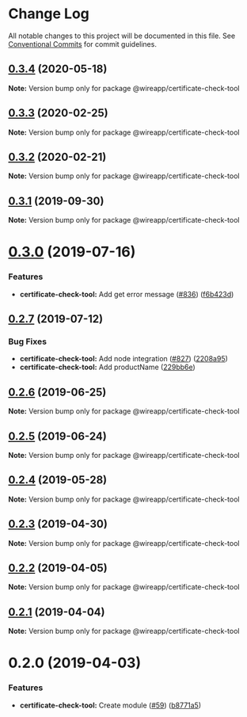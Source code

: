# Change Log

All notable changes to this project will be documented in this file.
See [Conventional Commits](https://conventionalcommits.org) for commit guidelines.

## [0.3.4](https://github.com/wireapp/wire-desktop-packages/tree/master/packages/certificate-check-tool/compare/@wireapp/certificate-check-tool@0.3.3...@wireapp/certificate-check-tool@0.3.4) (2020-05-18)

**Note:** Version bump only for package @wireapp/certificate-check-tool





## [0.3.3](https://github.com/wireapp/wire-desktop-packages/tree/master/packages/certificate-check-tool/compare/@wireapp/certificate-check-tool@0.3.2...@wireapp/certificate-check-tool@0.3.3) (2020-02-25)

**Note:** Version bump only for package @wireapp/certificate-check-tool





## [0.3.2](https://github.com/wireapp/wire-desktop-packages/tree/master/packages/certificate-check-tool/compare/@wireapp/certificate-check-tool@0.3.1...@wireapp/certificate-check-tool@0.3.2) (2020-02-21)

**Note:** Version bump only for package @wireapp/certificate-check-tool





## [0.3.1](https://github.com/wireapp/wire-desktop-packages/tree/master/packages/certificate-check-tool/compare/@wireapp/certificate-check-tool@0.3.0...@wireapp/certificate-check-tool@0.3.1) (2019-09-30)

**Note:** Version bump only for package @wireapp/certificate-check-tool





# [0.3.0](https://github.com/wireapp/wire-desktop-packages/tree/master/packages/certificate-check-tool/compare/@wireapp/certificate-check-tool@0.2.7...@wireapp/certificate-check-tool@0.3.0) (2019-07-16)


### Features

* **certificate-check-tool:** Add get error message ([#836](https://github.com/wireapp/wire-desktop-packages/tree/master/packages/certificate-check-tool/issues/836)) ([f6b423d](https://github.com/wireapp/wire-desktop-packages/tree/master/packages/certificate-check-tool/commit/f6b423d))





## [0.2.7](https://github.com/wireapp/wire-desktop-packages/tree/master/packages/certificate-check-tool/compare/@wireapp/certificate-check-tool@0.2.6...@wireapp/certificate-check-tool@0.2.7) (2019-07-12)


### Bug Fixes

* **certificate-check-tool:** Add node integration ([#827](https://github.com/wireapp/wire-desktop-packages/tree/master/packages/certificate-check-tool/issues/827)) ([2208a95](https://github.com/wireapp/wire-desktop-packages/tree/master/packages/certificate-check-tool/commit/2208a95))
* **certificate-check-tool:** Add productName ([229bb6e](https://github.com/wireapp/wire-desktop-packages/tree/master/packages/certificate-check-tool/commit/229bb6e))





## [0.2.6](https://github.com/wireapp/wire-desktop-packages/tree/master/packages/certificate-check-tool/compare/@wireapp/certificate-check-tool@0.2.5...@wireapp/certificate-check-tool@0.2.6) (2019-06-25)

**Note:** Version bump only for package @wireapp/certificate-check-tool





## [0.2.5](https://github.com/wireapp/wire-desktop-packages/tree/master/packages/certificate-check-tool/compare/@wireapp/certificate-check-tool@0.2.4...@wireapp/certificate-check-tool@0.2.5) (2019-06-24)

**Note:** Version bump only for package @wireapp/certificate-check-tool





## [0.2.4](https://github.com/wireapp/wire-desktop-packages/tree/master/packages/certificate-check-tool/compare/@wireapp/certificate-check-tool@0.2.3...@wireapp/certificate-check-tool@0.2.4) (2019-05-28)

**Note:** Version bump only for package @wireapp/certificate-check-tool





## [0.2.3](https://github.com/wireapp/wire-desktop-packages/tree/master/packages/certificate-check-tool/compare/@wireapp/certificate-check-tool@0.2.2...@wireapp/certificate-check-tool@0.2.3) (2019-04-30)

**Note:** Version bump only for package @wireapp/certificate-check-tool





## [0.2.2](https://github.com/wireapp/wire-desktop-packages/tree/master/packages/certificate-check-tool/compare/@wireapp/certificate-check-tool@0.2.1...@wireapp/certificate-check-tool@0.2.2) (2019-04-05)

**Note:** Version bump only for package @wireapp/certificate-check-tool





## [0.2.1](https://github.com/wireapp/wire-desktop-packages/tree/master/packages/certificate-check-tool/compare/@wireapp/certificate-check-tool@0.2.0...@wireapp/certificate-check-tool@0.2.1) (2019-04-04)

**Note:** Version bump only for package @wireapp/certificate-check-tool





# 0.2.0 (2019-04-03)


### Features

* **certificate-check-tool:** Create module ([#59](https://github.com/wireapp/wire-desktop-packages/tree/master/packages/certificate-check-tool/issues/59)) ([b8771a5](https://github.com/wireapp/wire-desktop-packages/tree/master/packages/certificate-check-tool/commit/b8771a5))
